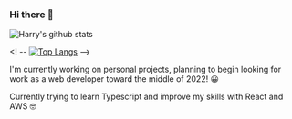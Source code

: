 ### Hi there 👋

![Harry's github stats](https://github-readme-stats.vercel.app/api?username=HarryH-Tech&count_private=true&show_icons=true&theme=dark)

<! -- [![Top Langs](https://github-readme-stats.vercel.app/api/top-langs/?username=HarryH-Tech)](https://github.com/HarryH-Tech/github-readme-stats) -->


I'm currently working on personal projects, planning to begin looking for work as a web developer toward the middle of 2022! 😀

Currently trying to learn Typescript and improve my skills with React and AWS 🤓


<!--
**HarryH-Tech/HarryH-Tech** is a ✨ _special_ ✨ repository because its `README.md` (this file) appears on your GitHub profile.

Here are some ideas to get you started:

- 🔭 I’m currently working on ...
- 🌱 I’m currently learning ...
- 👯 I’m looking to collaborate on ...
- 🤔 I’m looking for help with ...
- 💬 Ask me about ...
- 📫 How to reach me: ...
- 😄 Pronouns: ...
- ⚡ Fun fact: ...
-->
